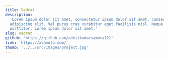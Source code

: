 ```yaml
---
title: Sadrat
description:
  'Lorem ipsum dolor sit amet, consectetur ipsum dolor sit amet, consectetur
  adipiscing elit. Vel purus cras curabitur eget facilisis nisl. Neque a
  porttitor. Lorem ipsum dolor sit amet.'
slug: sadrat
github: 'https://github.com/ankitkumarsamota121'
link: 'https://asamota.com/'
thumb: '../../src/images/project.jpg'
---
```

